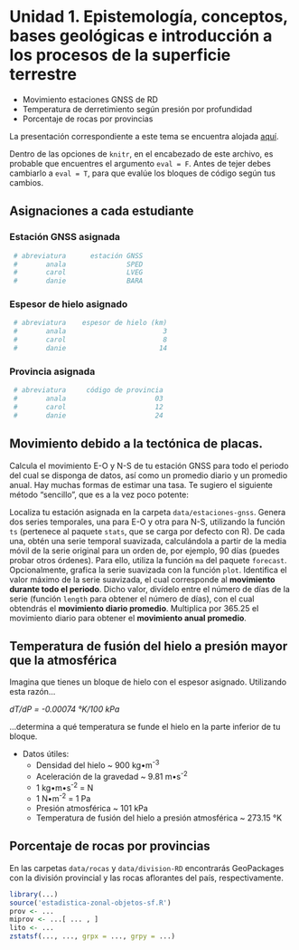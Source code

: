 
# Unidad 1. Epistemología, conceptos, bases geológicas e introducción a los procesos de la superficie terrestre

  - Movimiento estaciones GNSS de RD
  - Temperatura de derretimiento según presión por profundidad
  - Porcentaje de rocas por provincias

La presentación correspondiente a este tema se encuentra alojada
[aquí](https://geomorfologia-master.github.io/tema-1-epistemologia-geologia-intro-procesos).

Dentro de las opciones de `knitr`, en el encabezado de este archivo, es
probable que encuentres el argumento `eval = F`. Antes de tejer debes
cambiarlo a `eval = T`, para que evalúe los bloques de código según tus
cambios.

## Asignaciones a cada estudiante

### Estación GNSS asignada

``` r
 # abreviatura      estación GNSS
 #       anala               SPED
 #       carol               LVEG
 #       danie               BARA
```

### Espesor de hielo asignado

``` r
 # abreviatura    espesor de hielo (km)
 #       anala                        3
 #       carol                        8
 #       danie                       14
```

### Provincia asignada

``` r
 # abreviatura     código de provincia
 #       anala                      03
 #       carol                      12
 #       danie                      24
```

## Movimiento debido a la tectónica de placas.

Calcula el movimiento E-O y N-S de tu estación GNSS para todo el periodo
del cual se disponga de datos, así como un promedio diario y un promedio
anual. Hay muchas formas de estimar una tasa. Te sugiero el siguiente
método “sencillo”, que es a la vez poco potente:

Localiza tu estación asignada en la carpeta `data/estaciones-gnss`.
Genera dos series temporales, una para E-O y otra para N-S, utilizando
la función `ts` (pertenece al paquete `stats`, que se carga por defecto
con R). De cada una, obtén una serie temporal suavizada, calculándola a
partir de la media móvil de la serie original para un orden de, por
ejemplo, 90 días (puedes probar otros órdenes). Para ello, utiliza la
función `ma` del paquete `forecast`. Opcionalmente, grafica la serie
suavizada con la función `plot`. Identifica el valor máximo de la serie
suavizada, el cual corresponde al **movimiento durante todo el
periodo**. Dicho valor, divídelo entre el número de días de la serie
(función `length` para obtener el número de días), con el cual obtendrás
el **movimiento diario promedio**. Multiplica por 365.25 el movimiento
diario para obtener el **movimiento anual promedio**.

## Temperatura de fusión del hielo a presión mayor que la atmosférica

Imagina que tienes un bloque de hielo con el espesor asignado.
Utilizando esta razón…

*dT/dP = -0.00074 °K/100 kPa*

…determina a qué temperatura se funde el hielo en la parte inferior de
tu bloque.

  - Datos útiles:
      - Densidad del hielo ~ 900 kg•m<sup>-3</sup>
      - Aceleración de la gravedad ~ 9.81 m•s<sup>-2</sup>
      - 1 kg•m•s<sup>-2</sup> = N
      - 1 N•m<sup>-2</sup> = 1 Pa
      - Presión atmosférica ~ 101 kPa
      - Temperatura de fusión del hielo a presión atmosférica ~ 273.15
        °K

## Porcentaje de rocas por provincias

En las carpetas `data/rocas` y `data/division-RD` encontrarás
GeoPackages con la división provincial y las rocas aflorantes del país,
respectivamente.

``` r
library(...)
source('estadistica-zonal-objetos-sf.R')
prov <- ...
miprov <- ...[ ... , ]
lito <- ...
zstatsf(..., ..., grpx = ..., grpy = ...)
```
